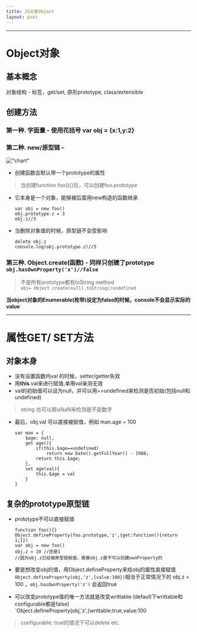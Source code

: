 ```yaml
---
title: JS对象Object
layout: post
---
```

---
# Object对象
## 基本概念
对象结构 - 标签，get/set, 原形prototype, class/extensible  

## 创建方法
### 第一种. 字面量 - 使用花括号 var obj = {x:1,y:2}  
### 第二种. new/原型链 - 
!["chart"](http://img.mukewang.com/54e33ff20001fbe412000530.jpg "chart")  

  - 创建函数会默认带一个prototype的属性    
  > 当创建function foo(){}后，可以创建foo.prototype  

  - 它本身是一个对象，能够被后面用new构造的函数继承
  
   	```
	var obj = new foo()
	obj.prototype.z = 3
	obj.z//3
	```  
	
  - 当删除对象值的时候，原型链不会受影响
  
	```
	delete obj.z
	console.log(obj.prototype.z)//3
	```  

### 第三种. Object.create(函数) -  同样只创建了prototype `obj.hasOwnProperty('x')//false`

  > 不是所有prototype都有toString method   
  > `obj= Object.create(null).toString//undefined`
  
  **当object对象的Enumerable(枚举)设定为false的时候，console不会显示实际的value**
  
---
# 属性GET/ SET方法
## 对象本身  
  - 没有设置函数内val 的时候，setter/getter失效  
  - 用**this**.val来进行赋值,单用val亲测无效    
  - val的初始值可以设为null，并可以用==undefined来检测是否初始(包括null和undefined)  
  > string 也可以用isNaN来检测是不是数字  

  - 最后，obj.val 可以直接被赋值，例如 man.age = 100
  
	```
	var man = {
  		$age: null,
  		get age(){
  			if(this.$age==undefined)
  				return new Date().getFullYear() - 1988;
	 		return this.$age;
  		},
  		set age(val){
  			this.$age = val
  		}
	}
	```
	
## 复杂的prototype原型链
  - prototype不可以直接赋值
  
  	```
	function foo(){}
	Object.defineProperty(foo.prototype,'z',{get:function(){return 1;}})
	var obj = new foo()
	obj.z = 10 //还是1
	//因为obj.z已经被原型链赋值，直接obj.z是不可以创建ownProperty的
	```  
  - 要是想改变obj的值，用Object.defineProperty来给obj的属性直接赋值    
 `Object.defineProperty(obj,'z',{value:100})`相当于正常情况下的 obj.z = 100 ，`obj.hasOwnProperty('z')` 会返回true

  - 可以改变prototype值的唯一方法就是改变writtable (default下writtable和configurable都是false)  
  `Object.defineProperty(obj,'z',{writtable:true,value:100

  > configurable: true的情况下可以delete etc.

